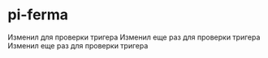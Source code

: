 # pi-ferma
Изменил для проверки тригера
Изменил еще раз для проверки тригера
Изменил еще раз для проверки тригера